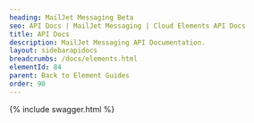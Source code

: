 ```yaml
---
heading: MailJet Messaging Beta
seo: API Docs | MailJet Messaging | Cloud Elements API Docs
title: API Docs
description: MailJet Messaging API Documentation.
layout: sidebarapidocs
breadcrumbs: /docs/elements.html
elementId: 84
parent: Back to Element Guides
order: 90
---
```


{% include swagger.html %}
